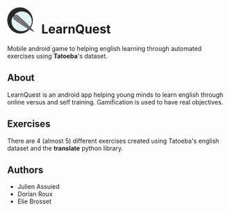# <img style='height:60px;margin-right:10px;' src='app/LearnQuest/app/src/main/res/drawable/logo.png'> LearnQuest

Mobile android game to helping english learning through automated exercises using **Tatoeba**'s dataset.

## About
LearnQuest is an android app helping young minds to learn english through online versus and self training.
Gamification is used to have real objectives.

## Exercises
There are 4 (almost 5) different exercises created using Tatoeba's english dataset and the **translate** python library.

## Authors

 - Julien Assuied
 - Dorian Roux
 - Elie Brosset
